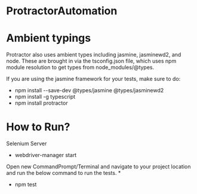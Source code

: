 # ProtractorAutomation

# Ambient typings

Protractor also uses ambient types including jasmine, jasminewd2, and node. These are brought in via the tsconfig.json file, which uses npm module resolution to get types from node_modules/@types.

If you are using the jasmine framework for your tests, make sure to do:

* npm install --save-dev @types/jasmine @types/jasminewd2
* npm install -g typescript
* npm install protractor

# How to Run?
Selenium Server
* webdriver-manager start

Open new CommandPrompt/Terminal and navigate to your project location and run the below command to run the tests. *
* npm test
